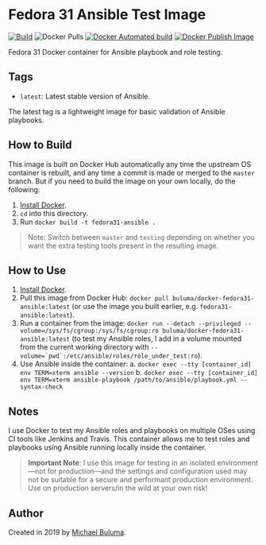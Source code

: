 # Fedora 31 Ansible Test Image

[![Build](https://github.com/buluma/docker-fedora31-ansible/actions/workflows/build.yml/badge.svg?branch=main)](https://github.com/buluma/docker-fedora31-ansible/actions/workflows/build.yml) ![Docker Pulls](https://img.shields.io/docker/pulls/buluma/docker-fedora31-ansible) [![Docker Automated build](https://img.shields.io/docker/automated/buluma/docker-fedora31-ansible.svg?maxAge=2592000)](https://hub.docker.com/r/buluma/docker-fedora31-ansible/) [![Docker Publish Image](https://github.com/buluma/docker-fedora31-ansible/actions/workflows/docker-publish.yml/badge.svg?branch=main)](https://github.com/buluma/docker-fedora31-ansible/actions/workflows/docker-publish.yml)

Fedora 31 Docker container for Ansible playbook and role testing.

## Tags

  - `latest`: Latest stable version of Ansible.

The latest tag is a lightweight image for basic validation of Ansible playbooks.

## How to Build

This image is built on Docker Hub automatically any time the upstream OS container is rebuilt, and any time a commit is made or merged to the `master` branch. But if you need to build the image on your own locally, do the following:

  1. [Install Docker](https://docs.docker.com/engine/installation/).
  2. `cd` into this directory.
  3. Run `docker build -t fedora31-ansible .`

> Note: Switch between `master` and `testing` depending on whether you want the extra testing tools present in the resulting image.

## How to Use

  1. [Install Docker](https://docs.docker.com/engine/installation/).
  2. Pull this image from Docker Hub: `docker pull buluma/docker-fedora31-ansible:latest` (or use the image you built earlier, e.g. `fedora31-ansible:latest`).
  3. Run a container from the image: `docker run --detach --privileged --volume=/sys/fs/cgroup:/sys/fs/cgroup:ro buluma/docker-fedora31-ansible:latest` (to test my Ansible roles, I add in a volume mounted from the current working directory with ``--volume=`pwd`:/etc/ansible/roles/role_under_test:ro``).
  4. Use Ansible inside the container:
    a. `docker exec --tty [container_id] env TERM=xterm ansible --version`
    b. `docker exec --tty [container_id] env TERM=xterm ansible-playbook /path/to/ansible/playbook.yml --syntax-check`

## Notes

I use Docker to test my Ansible roles and playbooks on multiple OSes using CI tools like Jenkins and Travis. This container allows me to test roles and playbooks using Ansible running locally inside the container.

> **Important Note**: I use this image for testing in an isolated environment—not for production—and the settings and configuration used may not be suitable for a secure and performant production environment. Use on production servers/in the wild at your own risk!

## Author

Created in 2019 by [Michael Buluma](https://www.buluma.co.ke/).
